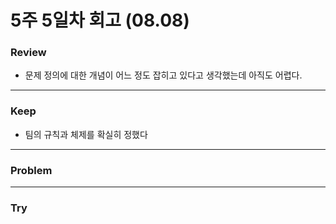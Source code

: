 # 5주 5일차 회고 (08.08)

### Review
- 문제 정의에 대한 개념이 어느 정도 잡히고 있다고 생각했는데 아직도 어렵다.

---
### Keep
- 팀의 규칙과 체제를 확실히 정했다

---
### Problem

---
### Try
